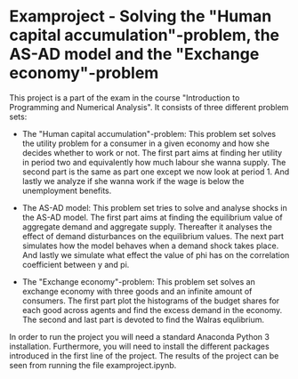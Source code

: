 # Examproject - Solving the "Human capital accumulation"-problem, the AS-AD model and the "Exchange economy"-problem

This project is a part of the exam in the course "Introduction to Programming and Numerical Analysis". It consists of three different problem sets:

* The "Human capital accumulation"-problem: This problem set solves the utility problem for a consumer in a given economy and how she decides whether to work or not. The first part aims at finding her utility in period two and equivalently how much labour she wanna supply. The second part is the same as part one except we now look at period 1. And lastly we analyze if she wanna work if the wage is below the unemployment benefits.

* The AS-AD model: This problem set tries to solve and analyse shocks in the AS-AD model. The first part aims at finding the equilibrium value of aggregate demand and aggregate supply. Thereafter it analyses the effect of demand disturbances on the equilibrium values. The next part simulates how the model behaves when a demand shock takes place. And lastly we simulate what effect the value of phi has on the correlation coefficient between y and pi.

* The "Exchange economy"-problem: This problem set solves an exchange economy with three goods and an infinite amount of consumers. The first part plot the histograms of the budget shares for each good across agents and find the excess demand in the economy. The second and last part is devoted to find the Walras equlibrium.

In order to run the project you will need a standard Anaconda Python 3 installation. Furthermore, you will need to install the different packages introduced in the first line of the project. The results of the project can be seen from running the file examproject.ipynb.
